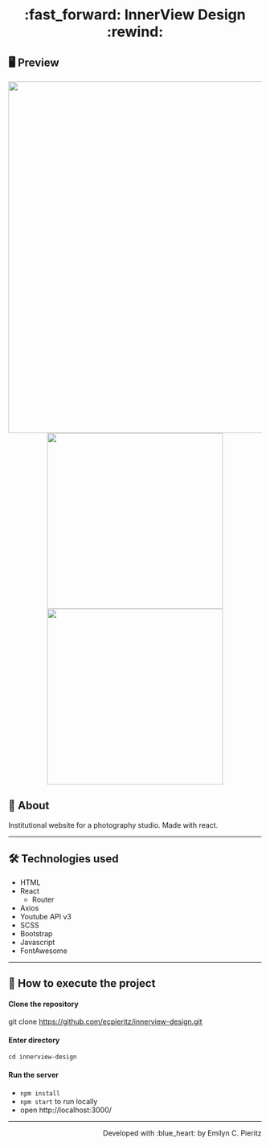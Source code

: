 <h1 align = "center"> :fast_forward: InnerView Design :rewind: </h1>

## 🖥 Preview
<p align = "center">
  <img src = "x" width = "700" height = "auto">
  <img src = "x" width = "350" height = "auto">
  <img src = "x" width = "350" height = "auto">
</p>

## 📖 About
<p>Institutional website for a photography studio. Made with react.</p>

---

## 🛠 Technologies used
- HTML
- React
  - Router
- Axios
- Youtube API v3
- SCSS
- Bootstrap
- Javascript
- FontAwesome

---

## 🚀 How to execute the project
#### Clone the repository
git clone https://github.com/ecpieritz/innerview-design.git

#### Enter directory
`cd innerview-design`

#### Run the server
- `npm install`
- `npm start` to run locally
- open http://localhost:3000/ 

---
<p align = "right">Developed with :blue_heart: by Emilyn C. Pieritz</p>
